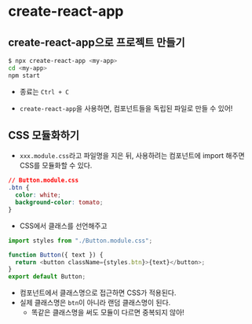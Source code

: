 # create-react-app

## create-react-app으로 프로젝트 만들기

```bash
$ npx create-react-app <my-app>
cd <my-app>
npm start
```

- 종료는 `Ctrl + C`

- `create-react-app`을 사용하면, 컴포넌트들을 독립된 파일로 만들 수 있어!

## CSS 모듈화하기

- `xxx.module.css`라고 파일명을 지은 뒤, 사용하려는 컴포넌트에 import 해주면 CSS를 모듈화할 수 있다.

```css
// Button.module.css
.btn {
  color: white;
  background-color: tomato;
}
```

- CSS에서 클래스를 선언해주고

```javascript
import styles from "./Button.module.css";

function Button({ text }) {
  return <button className={styles.btn}>{text}</button>;
}
export default Button;
```

- 컴포넌트에서 클래스명으로 접근하면 CSS가 적용된다.
- 실제 클래스명은 `btn`이 아니라 랜덤 클래스명이 된다.
  - 똑같은 클래스명을 써도 모듈이 다르면 중복되지 않아!

